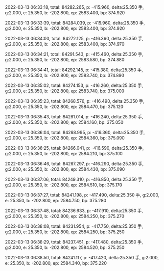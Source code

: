 2022-03-13 06:33:18, total: 84282.265, p: -415.960, delta:25.350 手, g:2.000, e: 25.350, b: -202.800, ep: 2583.400, bp: 374.920

2022-03-13 06:33:39, total: 84284.039, p: -415.960, delta:25.350 手, g:2.000, e: 25.350, b: -202.800, ep: 2583.400, bp: 374.920

2022-03-13 06:34:00, total: 84272.125, p: -416.360, delta:25.350 手, g:2.000, e: 25.350, b: -202.800, ep: 2583.400, bp: 374.970

2022-03-13 06:34:21, total: 84291.543, p: -415.460, delta:25.350 手, g:2.000, e: 25.350, b: -202.800, ep: 2583.580, bp: 374.880

2022-03-13 06:34:41, total: 84292.145, p: -415.380, delta:25.350 手, g:2.000, e: 25.350, b: -202.800, ep: 2583.740, bp: 374.890

2022-03-13 06:35:02, total: 84274.153, p: -416.260, delta:25.350 手, g:2.000, e: 25.350, b: -202.800, ep: 2583.740, bp: 375.000

2022-03-13 06:35:23, total: 84268.576, p: -416.490, delta:25.350 手, g:2.000, e: 25.350, b: -202.800, ep: 2584.470, bp: 375.120

2022-03-13 06:35:43, total: 84261.014, p: -416.240, delta:25.350 手, g:2.000, e: 25.350, b: -202.800, ep: 2584.160, bp: 375.050

2022-03-13 06:36:04, total: 84268.995, p: -416.360, delta:25.350 手, g:2.000, e: 25.350, b: -202.800, ep: 2584.360, bp: 375.090

2022-03-13 06:36:25, total: 84266.041, p: -416.590, delta:25.350 手, g:2.000, e: 25.350, b: -202.800, ep: 2584.210, bp: 375.100

2022-03-13 06:36:46, total: 84267.297, p: -416.290, delta:25.350 手, g:2.000, e: 25.350, b: -202.800, ep: 2584.430, bp: 375.090

2022-03-13 06:37:06, total: 84249.310, p: -416.850, delta:25.350 手, g:2.000, e: 25.350, b: -202.800, ep: 2584.510, bp: 375.170

2022-03-13 06:37:27, total: 84241.198, p: -417.490, delta:25.350 手, g:2.000, e: 25.350, b: -202.800, ep: 2584.750, bp: 375.280

2022-03-13 06:37:48, total: 84236.633, p: -417.910, delta:25.350 手, g:2.000, e: 25.350, b: -202.800, ep: 2584.250, bp: 375.270

2022-03-13 06:38:08, total: 84231.954, p: -417.750, delta:25.350 手, g:2.000, e: 25.350, b: -202.800, ep: 2584.250, bp: 375.250

2022-03-13 06:38:29, total: 84237.451, p: -417.480, delta:25.350 手, g:2.000, e: 25.350, b: -202.800, ep: 2584.520, bp: 375.250

2022-03-13 06:38:50, total: 84241.117, p: -417.420, delta:25.350 手, g:2.000, e: 25.350, b: -202.800, ep: 2584.340, bp: 375.220